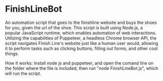 # FinishLineBot
An automation script that goes to the finishline website and buys the shoes for you, given the url of the shoe.
This script is built using Node.js, a popular JavaScript runtime, which enables automation of web interactions.
Utilizing the capabilities of Puppeteer, a headless Chrome browser API, the script navigates Finish Line's website just like a human user would, allowing it to perform tasks such as clicking buttons, filling out forms, and other cool things.

How it works:
Install node js and puppeteer, and open the comand line on the folder where the file is included, then run "node FinishLineBot.js", which will run the script.
